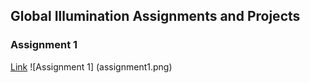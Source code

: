 ## Global Illumination Assignments and Projects

### Assignment 1
[Link](/assignment_1.md)
![Assignment 1] (assignment1.png)
